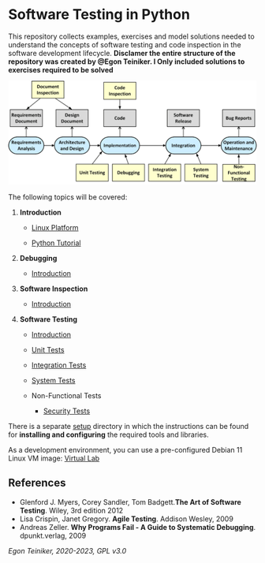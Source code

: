 # Software Testing in Python

This repository collects examples, exercises and model solutions needed to understand 
the concepts of software testing and code inspection in the software development lifecycle. 
**Disclamer the entire structure of the repository was created by @Egon Teiniker. 
I Only included solutions to exercises required to be solved**


![Testing in the SDL](introduction/figures/TestingInTheSDLC.png)

The following topics will be covered:

1. **Introduction**
    * [Linux Platform](introduction/linux)

    * [Python Tutorial](introduction/python)
    
2. **Debugging**
    * [Introduction](debugging)

3. **Software Inspection**
    * [Introduction](inspection)

4. **Software Testing**
    * [Introduction](testing)
    
    * [Unit Tests](testing/unittests)

    * [Integration Tests](testing/integrationtests)

    * [System Tests](testing/systemtests)

    * Non-Functional Tests
        * [Security Tests](https://github.com/teiniker/teiniker-lectures-securitytesting)



There is a separate [setup](setup) directory in which the instructions can be found for **installing and configuring** the required tools and libraries.

As a development environment, you can use a pre-configured Debian 11 Linux VM image: 
[Virtual Lab](https://drive.google.com/drive/folders/1AzsF4Mvh1HJ8k6OW5W5hQ5CF0HdqA51l)

## References
* Glenford J. Myers, Corey Sandler, Tom Badgett.**The Art of Software Testing**. Wiley, 3rd edition 2012
* Lisa Crispin, Janet Gregory. **Agile Testing**. Addison Wesley, 2009
* Andreas Zeller. **Why Programs Fail - A Guide to Systematic Debugging**. dpunkt.verlag, 2009

 
*Egon Teiniker, 2020-2023, GPL v3.0*
